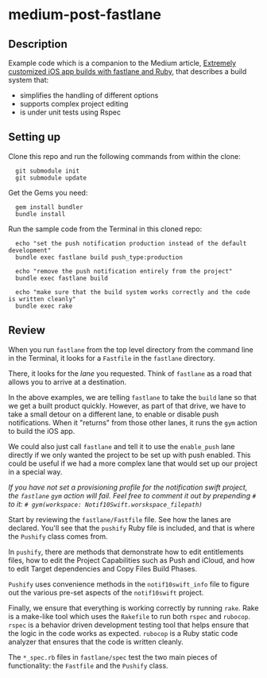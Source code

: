 # medium-post-fastlane

## Description

Example code which is a companion to the Medium article, [Extremely customized iOS app builds with fastlane and Ruby](https://medium.com/@lyndseydf/extremely-customized-ios-app-builds-using-fastlane-and-ruby-cf123622f2d3), that describes a build system that:
- simplifies the handling of different options
- supports complex project editing
- is under unit tests using Rspec

## Setting up

Clone this repo and run the following commands from within the clone:
```
  git submodule init
  git submodule update
```

Get the Gems you need:
```
  gem install bundler
  bundle install
```

Run the sample code from the Terminal in this cloned repo:
```
  echo "set the push notification production instead of the default development"
  bundle exec fastlane build push_type:production
```
```
  echo "remove the push notification entirely from the project"
  bundle exec fastlane build
```
```
  echo "make sure that the build system works correctly and the code is written cleanly"
  bundle exec rake
```

## Review

When you run `fastlane` from the top level directory from the command line in the Terminal, it looks for a `Fastfile` in the `fastlane` directory.

There, it looks for the _lane_ you requested. Think of `fastlane` as a road that allows you to arrive at a destination.

In the above examples, we are telling `fastlane` to take the `build` lane so that we get a built product quickly. However, as part of that drive, we have to take a small detour on a different lane, to enable or disable push notifications. When it "returns" from those other lanes, it runs the `gym` action to build the iOS app.

We could also just call `fastlane` and tell it to use the
`enable_push` lane directly if we only wanted the project to be set up with push enabled. This could be useful if we had a more complex lane that would set up our project in a special way.

_If you have not set a provisioning profile for the notification swift project, the `fastlane` `gym` action will fail. Feel free to comment it out by prepending `#` to it: `# gym(workspace: Notif10Swift.worskspace_filepath)`_

Start by reviewing the `fastlane/Fastfile` file. See how the lanes are declared. You'll see that the `pushify` Ruby file is included, and that is where the `Pushify` class comes from.

In `pushify`, there are methods that demonstrate how to edit entitlements files, how to edit the Project Capabilities such as Push and iCloud, and how to edit Target dependencies and Copy Files Build Phases.

`Pushify` uses convenience methods in the `notif10swift_info` file to figure out the various pre-set aspects of the `notif10swift` project.

Finally, we ensure that everything is working correctly by running `rake`. Rake is a make-like tool which uses the `Rakefile` to run both `rspec` and `rubocop`. `rspec` is a behavior driven development testing tool that helps ensure that the logic in the code works as expected. `rubocop` is a Ruby static code analyzer that ensures that the code is written cleanly.

The `*_spec.rb` files in `fastlane/spec` test the two main pieces of functionality: the `Fastfile` and the `Pushify` class.
